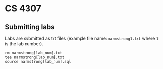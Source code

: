 # CS 4307

## Submitting labs

Labs are submitted as txt files (example file name: `narmstrong1.txt` where `1`
is the lab number).

```
rm narmstrong[lab_num].txt
tee narmstrong[lab_num].txt
source narmstrong[lab_num].sql
```
